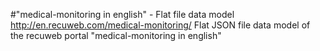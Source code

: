 #"medical-monitoring in english" - Flat file data model
http://en.recuweb.com/medical-monitoring/
Flat JSON file data model of the recuweb portal "medical-monitoring in english"
